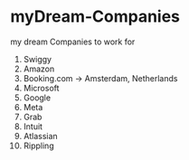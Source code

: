 # myDream-Companies
my dream Companies to work for

1) Swiggy
2) Amazon
3) Booking.com -> Amsterdam, Netherlands
4) Microsoft
5) Google
6) Meta
7) Grab
8) Intuit
9) Atlassian
10) Rippling

